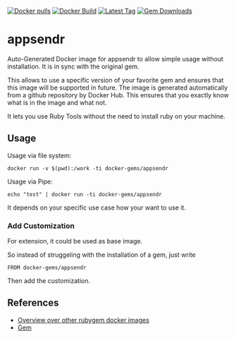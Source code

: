 [![Docker pulls](https://img.shields.io/docker/pulls/rubygem/appsendr.svg)](https://hub.docker.com/r/rubygem/appsendr/)
[![Docker Build](https://img.shields.io/docker/automated/rubygem/appsendr.svg)](https://hub.docker.com/r/rubygem/appsendr/)
[![Latest Tag](https://img.shields.io/github/tag/docker-rubygem/appsendr.svg)](https://hub.docker.com/r/rubygem/appsendr/)
[![Gem Downloads](https://img.shields.io/gem/dt/appsendr.svg)](https://rubygems.org/gems/appsendr/)
# appsendr

Auto-Generated Docker image for appsendr to allow simple usage without installation.
It is in sync with the original gem.

This allows to use a specific version of your favorite gem and ensures that this image will be supported in future.
The image is generated automatically from a github repository by Docker Hub.
This ensures that you exactly know what is in the image and what not.

It lets you use Ruby Tools without the need to install ruby on your machine.

## Usage

Usage via file system:

`docker run -v $(pwd):/work -ti docker-gems/appsendr`

Usage via Pipe:

`echo "test" | docker run -ti docker-gems/appsendr`

It depends on your specific use case how your want to use it.

### Add Customization

For extension, it could be used as base image.

So instead of struggeling with the installation of a gem, just write

`FROM docker-gems/appsendr`

Then add the customization.

## References

 - [Overview over other rubygem docker images](https://github.com/thinkbot/docker-rubygem)
 - [Gem](https://rubygems.org/gems/appsendr/)
